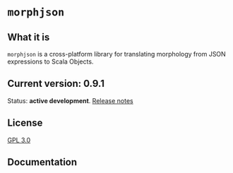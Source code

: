 # `morphjson`

## What it is

`morphjson` is a cross-platform library for translating morphology from JSON expressions to Scala Objects.

## Current version: 0.9.1

Status:  **active development**. [Release notes](releases.md)


## License

[GPL 3.0](http://www.opensource.org/licenses/gpl-3.0.html)


## Documentation

